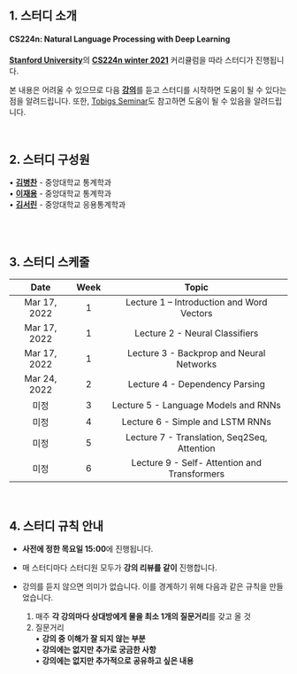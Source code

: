 ## 1. 스터디 소개

#### CS224n: Natural Language Processing with Deep Learning
[**Stanford University**](https://web.stanford.edu/class/archive/cs/cs224n/cs224n.1214/index.html#coursework)의 [**CS224n winter 2021**](https://www.youtube.com/watch?v=rmVRLeJRkl4&list=PLoROMvodv4rOSH4v6133s9LFPRHjEmbmJ) 커리큘럼을 따라 스터디가 진행됩니다.  

본 내용은 어려울 수 있으므로 다음 [**강의**](https://www.boostcourse.org/ai331)를 듣고 스터디를 시작하면 도움이 될 수 있다는 점을 알려드립니다. 또한, [Tobigs Seminar](https://github.com/Tobigs-team/Text-Seminar-1314)도 참고하면 도움이 될 수 있음을 알려드립니다.
<br/>

<br>

## 2. 스터디 구성원

• [**김병찬**](https://github.com/Vaycold) - 중앙대학교 통계학과  
• [**이재용**](https://github.com/jaeyonggy) - 중앙대학교 통계학과  
• [**김서린**](https://github.com/Seorin-Kim) - 중앙대학교 응용통계학과  
<br/>

<br>

## 3. 스터디 스케줄

|       Date       | Week | Topic |
|:----------------:|:------:|:----------------------------------------:|
| Mar 17, 2022 | 1 | Lecture 1 – Introduction and Word Vectors
| Mar 17, 2022 | 1 | Lecture 2 - Neural Classifiers
| Mar 17, 2022 | 1 | Lecture 3 - Backprop and Neural Networks
| Mar 24, 2022 | 2 | Lecture 4 - Dependency Parsing
| 미정 | 3 | Lecture 5 - Language Models and RNNs
| 미정 | 4 | Lecture 6 - Simple and LSTM RNNs
| 미정 | 5 | Lecture 7 - Translation, Seq2Seq, Attention
| 미정 | 6 | Lecture 9 - Self- Attention and Transformers
<br>

## 4. 스터디 규칙 안내

- **사전에 정한 목요일 15:00**에 진행됩니다.

- 매 스터디마다 스터디원 모두가 **강의 리뷰를 같이** 진행합니다.  

- 강의를 듣지 않으면 의미가 없습니다. 이를 경계하기 위해 다음과 같은 규칙을 만들었습니다. 
    1. 매주 **각 강의마다 상대방에게 물을 최소 1개의 질문거리**를 갖고 올 것
    2. 질문거리          
     • **강의 중 이해가 잘 되지 않는 부분**  
     • **강의에는 없지만 추가로 궁금한 사항**  
     • **강의에는 없지만 추가적으로 공유하고 싶은 내용**  
<br/>

<br>
